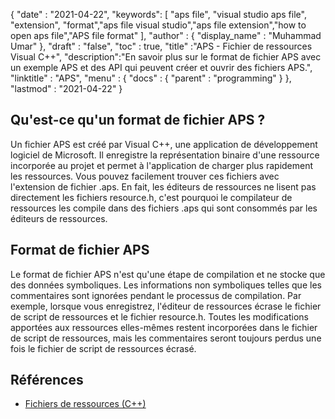 {
  "date" : "2021-04-22",
  "keywords": [ "aps file", "visual studio aps file", "extension", "format","aps file visual studio","aps file extension","how to open aps file","APS file format" ],
  "author" : {
    "display_name" : "Muhammad Umar"
},
  "draft" : "false",
  "toc" : true,
  "title" :"APS - Fichier de ressources Visual C++",
  "description":"En savoir plus sur le format de fichier APS avec un exemple APS et des API qui peuvent créer et ouvrir des fichiers APS.",
  "linktitle" : "APS",
  "menu" : {
    "docs" : {
      "parent" : "programming"
}
},
  "lastmod" : "2021-04-22"
}

## Qu'est-ce qu'un format de fichier APS ?
Un fichier APS est créé par Visual C++, une application de développement logiciel de Microsoft. Il enregistre la représentation binaire d'une ressource incorporée au projet et permet à l'application de charger plus rapidement les ressources. Vous pouvez facilement trouver ces fichiers avec l'extension de fichier .aps. En fait, les éditeurs de ressources ne lisent pas directement les fichiers resource.h, c'est pourquoi le compilateur de ressources les compile dans des fichiers .aps qui sont consommés par les éditeurs de ressources.

## Format de fichier APS
Le format de fichier APS n'est qu'une étape de compilation et ne stocke que des données symboliques. Les informations non symboliques telles que les commentaires sont ignorées pendant le processus de compilation. Par exemple, lorsque vous enregistrez, l'éditeur de ressources écrase le fichier de script de ressources et le fichier resource.h. Toutes les modifications apportées aux ressources elles-mêmes restent incorporées dans le fichier de script de ressources, mais les commentaires seront toujours perdus une fois le fichier de script de ressources écrasé.


## Références

* [Fichiers de ressources (C++)](https://learn.microsoft.com/en-us/cpp/windows/resource-files-visual-studio?view=msvc-160)
 


